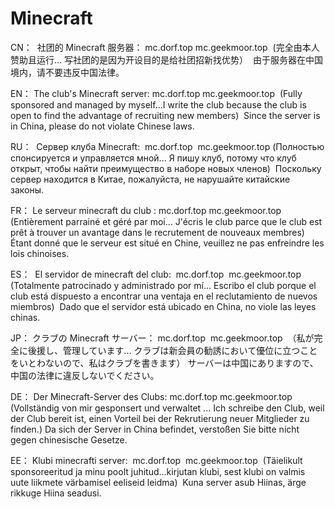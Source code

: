 # Minecraft
CN： 
社团的 Minecraft 服务器：
mc.dorf.top
mc.geekmoor.top 
(完全由本人赞助且运行... 写社团的是因为开设目的是给社团招新找优势） 
由于服务器在中国境内，请不要违反中国法律。

EN： The club's Minecraft server:
mc.dorf.top
mc.geekmoor.top 
(Fully sponsored and managed by myself...I write the club because the club is open to find the advantage of recruiting new members) 
Since the server is in China, please do not violate Chinese laws.

RU： 
Сервер клуба Minecraft: 
mc.dorf.top 
mc.geekmoor.top
(Полностью спонсируется и управляется мной... Я пишу клуб, потому что клуб открыт, чтобы найти преимущество в наборе новых членов) 
Поскольку сервер находится в Китае, пожалуйста, не нарушайте китайские законы.

FR： Le serveur minecraft du club :
mc.dorf.top
mc.geekmoor.top 
(Entièrement parrainé et géré par moi... J'écris le club parce que le club est prêt à trouver un avantage dans le recrutement de nouveaux membres)
Étant donné que le serveur est situé en Chine, veuillez ne pas enfreindre les lois chinoises.

ES： 
El servidor de minecraft del club: 
mc.dorf.top 
mc.geekmoor.top 
(Totalmente patrocinado y administrado por mí... Escribo el club porque el club está dispuesto a encontrar una ventaja en el reclutamiento de nuevos miembros) 
Dado que el servidor está ubicado en China, no viole las leyes chinas.

JP：
クラブの Minecraft サーバー：
mc.dorf.top 
mc.geekmoor.top 
（私が完全に後援し、管理しています... クラブは新会員の勧誘において優位に立つことをいとわないので、私はクラブを書きます）
サーバーは中国にありますので、中国の法律に違反しないでください。

DE：
Der Minecraft-Server des Clubs:
mc.dorf.top
mc.geekmoor.top 
(Vollständig von mir gesponsert und verwaltet ... Ich schreibe den Club, weil der Club bereit ist, einen Vorteil bei der Rekrutierung neuer Mitglieder zu finden.)
Da sich der Server in China befindet, verstoßen Sie bitte nicht gegen chinesische Gesetze.

EE：
Klubi minecrafti server: 
mc.dorf.top 
mc.geekmoor.top 
(Täielikult sponsoreeritud ja minu poolt juhitud...kirjutan klubi, sest klubi on valmis uute liikmete värbamisel eeliseid leidma) 
Kuna server asub Hiinas, ärge rikkuge Hiina seadusi.
